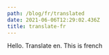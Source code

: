 ```yaml
---
path: /blog/fr/translated
date: 2021-06-06T12:29:02.436Z
title: translate-fr
---
```

Hello.
Translate en. This is french